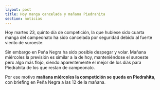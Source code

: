 ```yaml
---
layout: post
title: Hoy manga cancelada y mañana Piedrahita
section: noticias
---
```


Hoy martes 23, quinto día de competición, la que hubiese sido cuarta manga del campeonato ha sido cancelada por seguridad debido al fuerte viento de suroeste.

Sin embargo en Peña Negra ha sido posible despegar y volar. Mañana miércoles la previsión es similar a la de hoy, manteniéndose el suroeste pero algo más flojo, siendo aparentemente el mejor de los días para Piedrahita de los que restan de campeonato.

Por ese motivo **mañana miércoles la competición se queda en Piedrahita**, con briefing en Peña Negra a las 12 de la mañana.


